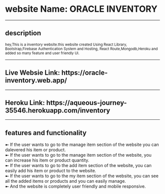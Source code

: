 <h1>website Name:  ORACLE INVENTORY</h1>

<hr>

<h2>description</h2>
<small>hey,This is a inventory website.this website created Using React Library, Bootstrap,Firebase Authentication System and Hosting, React Route,Mongodb,Heroku and added so many feature and user friendly UI. </small>

<hr>

<h2>Live Websie Link: https://oracle-inventory.web.app/</h2>
<hr>
<h2>Heroku Link: https://aqueous-journey-35546.herokuapp.com/inventory</h2>

<hr>
<h2>features and functionality</h2>

➼ If the user wants to go to the manage item section of the website you can dalevered his item or product.<br>
➼ If the user wants to go to the manage item section of the website, you can increase his item or product quantity.<br>
➼ If the user wants to go to the add item section of the website, you can easily add his item or product to the website.<br>
➼ If the user wants to go to the my item section of the website, you can see all the added items or products and you can easily manage.<br>
➼ And the website is completely user friendly and mobile responsive.

